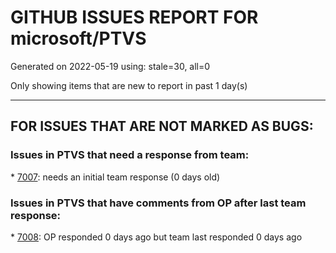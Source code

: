 
# GITHUB ISSUES REPORT FOR microsoft/PTVS


Generated on 2022-05-19 using: stale=30, all=0


Only showing items that are new to report in past 1 day(s)


---

## FOR ISSUES THAT ARE NOT MARKED AS BUGS:


### Issues in PTVS that need a response from team:


\* [7007](https://github.com/microsoft/PTVS/issues/7007 "Project structure is not displayed in SE windows under non-administrators."): needs an initial team response (0 days old)

### Issues in PTVS that have comments from OP after last team response:


\* [7008](https://github.com/microsoft/PTVS/issues/7008 "Failed to launch debug adapter.  Additional information may be available in the output window. An unexpected error occurred in devenv.exe "): OP responded 0 days ago but team last responded 0 days ago
